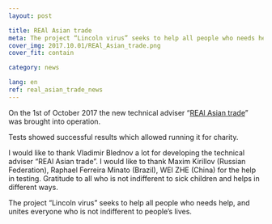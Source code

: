 ```yaml
---
layout: post

title: REAl Asian trade
meta: The project “Lincoln virus” seeks to help all people who needs help, and unites everyone who is not indifferent to people’s lives.
cover_img: 2017.10.01/REAl_Asian_trade.png
cover_fit: contain

category: news

lang: en
ref: real_asian_trade_news
---
```


On the 1st of October 2017 the new technical adviser “<a href="https://lincolnvirus.com/projects/forex/real_asian_trade.html" target="_blank">REAl Asian trade</a>” was brought into operation. 

Tests showed successful results which allowed running it for charity. 

I would like to thank Vladimir Blednov a lot for developing the technical adviser “REAl Asian trade”.
I would like to thank Maxim Kirillov (Russian Federation), Raphael Ferreira Minato (Brazil), WEI ZHE (China) for the help in testing. 
Gratitude to all who is not indifferent to sick children and helps in different ways. 

The project “Lincoln virus” seeks to help all people who needs help, and unites everyone who is not indifferent to people’s lives. 
